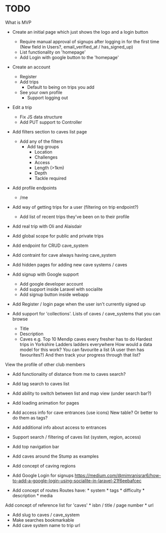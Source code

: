 # TODO
What is MVP
* Create an initial page which just shows the logo and a login button
    * Require manual approval of signups after logging in for the first time (New field in Users?, email_verified_at / has_signed_up)
    * List functionality on 'homepage'
    * Add Login with google button to the 'homepage'
* Create an account
    * Register
    * Add trips
        * Default to being on trips you add
    * See your own profile
        * Support logging out
* Edit a trip
    * Fix JS data structure
    * Add PUT support to Controller

* Add filters section to caves list page
    * Add any of the filters
        * Add tag groups
            * Location
            * Challenges
            * Access
            * Length (>1km)
            * Depth
            * Tackle required
* Add profile endpoints
    * /me
* Add way of getting trips for a user (filtering on trip endpoint?)
    * Add list of recent trips they've been on to their profile
* Add real trip with Oli and Alaisdair
* Add global scope for public and private trips
* Add endpoint for CRUD cave_system
* Add contraint for cave always having cave_system
* Add hidden pages for adding new cave systems / caves
* Add signup with Google support
    * Add google developer account
    * Add support inside Laravel with socialite
    * Add signup button inside webapp
* Add Register / login page when the user isn't currently signed up

* Add support for 'collections'. Lists of caves / cave_systems that you can browse
    * Title
    * Description
    * Caves
    e.g. Top 10 Mendip caves every fresher has to do
         Hardest trips in Yorkshire
         Ladders ladders everywhere
    How would a data model for this work? You can favourite a list (A user then has favourites?)
    And then track your progress through that list?

View the profile of other club members

* Add functionality of distance from me to caves search?
* Add tag search to caves list
* Add ability to switch between list and map view (under search bar?)
* Add loading animation for pages
* Add access info for cave entrances (use icons) New table? Or better to do them as tags?
* Add additional info about access to entrances
* Support search / filtering of caves list (system, region, access)

* Add top navigation bar

* Add caves around the Stump as examples

* Add concept of caving regions

* Add Google Login for signups https://medium.com/@mimranisrar6/how-to-add-a-google-login-using-socialite-in-laravel-21f6eebafcec

* Add concept of routes
    Routes have:
        * system
        * tags
        * difficulty
        * description
        * media

Add concept of reference list for 'caves'
    * isbn / title / page number
    * url

* Add slug to caves / cave_system
* Make searches bookmarkable
* Add cave system name to trip url
